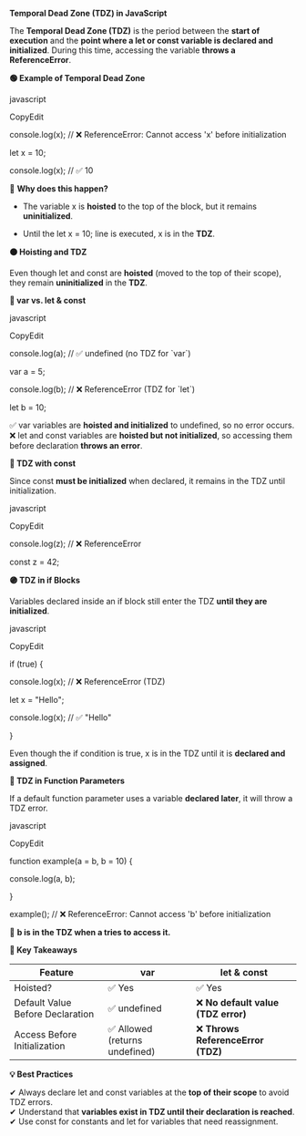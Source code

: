 **Temporal Dead Zone (TDZ) in JavaScript**

The **Temporal Dead Zone (TDZ)** is the period between the **start of
execution** and the **point where a let or const variable is declared
and initialized**. During this time, accessing the variable **throws a
ReferenceError**.

**🟢 Example of Temporal Dead Zone**

javascript

CopyEdit

console.log(x); // ❌ ReferenceError: Cannot access \'x\' before
initialization

let x = 10;

console.log(x); // ✅ 10

🔹 **Why does this happen?**

- The variable x is **hoisted** to the top of the block, but it remains
  **uninitialized**.

- Until the let x = 10; line is executed, x is in the **TDZ**.

**🟠 Hoisting and TDZ**

Even though let and const are **hoisted** (moved to the top of their
scope), they remain **uninitialized** in the **TDZ**.

**🔹 var vs. let & const**

javascript

CopyEdit

console.log(a); // ✅ undefined (no TDZ for \`var\`)

var a = 5;

console.log(b); // ❌ ReferenceError (TDZ for \`let\`)

let b = 10;

✅ var variables are **hoisted and initialized** to undefined, so no
error occurs.  
❌ let and const variables are **hoisted but not initialized**, so
accessing them before declaration **throws an error**.

**🔴 TDZ with const**

Since const **must be initialized** when declared, it remains in the TDZ
until initialization.

javascript

CopyEdit

console.log(z); // ❌ ReferenceError

const z = 42;

**🟣 TDZ in if Blocks**

Variables declared inside an if block still enter the TDZ **until they
are initialized**.

javascript

CopyEdit

if (true) {

console.log(x); // ❌ ReferenceError (TDZ)

let x = \"Hello\";

console.log(x); // ✅ \"Hello\"

}

Even though the if condition is true, x is in the TDZ until it is
**declared and assigned**.

**🔹 TDZ in Function Parameters**

If a default function parameter uses a variable **declared later**, it
will throw a TDZ error.

javascript

CopyEdit

function example(a = b, b = 10) {

console.log(a, b);

}

example(); // ❌ ReferenceError: Cannot access \'b\' before
initialization

🔹 **b is in the TDZ when a tries to access it.**

**🚀 Key Takeaways**

| **Feature**                      | **var**                        | **let & const**                     |
|----------------------------------|--------------------------------|-------------------------------------|
| Hoisted?                         | ✅ Yes                         | ✅ Yes                              |
| Default Value Before Declaration | ✅ undefined                   | ❌ **No default value (TDZ error)** |
| Access Before Initialization     | ✅ Allowed (returns undefined) | ❌ **Throws ReferenceError (TDZ)**  |

**💡 Best Practices**

✔ Always declare let and const variables at the **top of their scope**
to avoid TDZ errors.  
✔ Understand that **variables exist in TDZ until their declaration is
reached**.  
✔ Use const for constants and let for variables that need reassignment.
